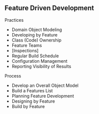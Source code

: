 ## Feature Driven Development

Practices

* Domain Object Modeling
* Developing by Feature
* Class (Code) Ownership
* Feature Teams
* [Inspections]
* Regular Build Schedule
* Configuration Management
* Reporting Visibility of Results

Process

* Develop an Overall Object Model
* Build a Features List
* Planning Feature Development
* Designing by Feature
* Build by Feature
